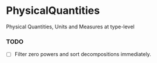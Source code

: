 # PhysicalQuantities
Physical Quantities, Units and Measures at type-level

### TODO

- [ ] Filter zero powers and sort decompositions immediately.
